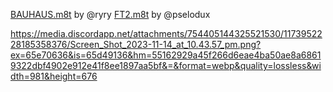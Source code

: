 [BAUHAUS.m8t](https://cdn.discordapp.com/attachments/754405144325521530/1201346696689483776/BAUHAUS.m8t?ex=65ee664c&is=65dbf14c&hm=bbd4729caed9bcc4316887c05f8a85e19e020b5876fdb9460e48b6e88f1af73c&) by @ryry
[FT2.m8t](https://cdn.discordapp.com/attachments/754405144325521530/1173952229267476550/FT2.m8t?ex=65e70636&is=65d49136&hm=b082108de4fbef7c6a6f9f17b6c4c67cea4e3945db012f605578d9ad11c39fa9&) by @pselodux

https://media.discordapp.net/attachments/754405144325521530/1173952228185358376/Screen_Shot_2023-11-14_at_10.43.57_pm.png?ex=65e70636&is=65d49136&hm=55162929a45f266d6eae4ba50ae8a68619322dbf4902e912e41f8ee1897aa5bf&=&format=webp&quality=lossless&width=981&height=676
